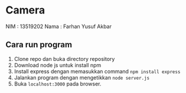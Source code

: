# Camera
NIM   : 13519202
Nama  : Farhan Yusuf Akbar

## Cara run program
1. Clone repo dan buka directory repository
2. Download node js untuk install npm
3. Install express dengan memasukkan command `npm install express`
4. Jalankan program dengan mengetikkan `node server.js`
5. Buka `localhost:3000` pada browser.
